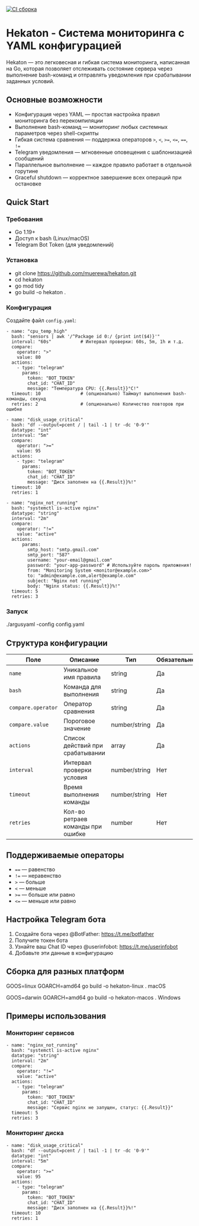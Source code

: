 [![CI сборка](https://github.com/muerewa/hekaton/actions/workflows/go.yml/badge.svg)](https://github.com/muerewa/hekaton/actions/workflows/go.yml)

# Hekaton - Система мониторинга с YAML конфигурацией

Hekaton — это легковесная и гибкая система мониторинга, написанная на Go, которая позволяет отслеживать состояние сервера через выполнение bash-команд и отправлять уведомления при срабатывании заданных условий.

## Основные возможности

- Конфигурация через YAML — простая настройка правил мониторинга без перекомпиляции
- Выполнение bash-команд — мониторинг любых системных параметров через shell-скрипты
- Гибкая система сравнения — поддержка операторов `>`, `<`, `>=`, `<=`, `==`, `!=`
- Telegram уведомления — мгновенные оповещения с шаблонизацией сообщений
- Параллельное выполнение — каждое правило работает в отдельной горутине
- Graceful shutdown — корректное завершение всех операций при остановке

## Quick Start

### Требования

- Go 1.19+
- Доступ к bash (Linux/macOS)
- Telegram Bot Token (для уведомлений)

### Установка

- git clone https://github.com/muerewa/hekaton.git
- cd hekaton
- go mod tidy
- go build -o hekaton .

### Конфигурация

Создайте файл `config.yaml`:
```
- name: "cpu_temp_high"
  bash: "sensors | awk '/^Package id 0:/ {print int($4)}'"
  interval: "60s"           # Интервал проверки: 60s, 5m, 1h и т.д.
  compare:
    operator: ">"
    value: 80
  actions:
    - type: "telegram"
      params:
        token: "BOT_TOKEN"
        chat_id: "CHAT_ID"
        message: "Температура CPU: {{.Result}}°C!"
  timeout: 10               # (опционально) Таймаут выполнения bash-команды, секунд
  retries: 2                # (опционально) Количество повторов при ошибке

- name: "disk_usage_critical"
  bash: "df --output=pcent / | tail -1 | tr -dc '0-9'"
  datatype: "int"
  interval: "5m"
  compare:
    operator: ">="
    value: 95
  actions:
    - type: "telegram"
      params:
        token: "BOT_TOKEN"
        chat_id: "CHAT_ID"
        message: "Диск заполнен на {{.Result}}%!"
  timeout: 10
  retries: 1

- name: "nginx_not_running"
  bash: "systemctl is-active nginx"
  datatype: "string"
  interval: "2m"
  compare:
    operator: "!="
    value: "active"
  actions:
      params:
        smtp_host: "smtp.gmail.com"
        smtp_port: "587"
        username: "your-email@gmail.com"
        password: "your-app-password" # Используйте пароль приложения!
        from: "Monitoring System <monitor@example.com>"
        to: "admin@example.com,alert@example.com"
        subject: "Nginx not running"
        body: "Nginx status: {{.Result}}%!"
  timeout: 5
  retries: 3
```

### Запуск

./argusyaml -config config.yaml

## Структура конфигурации

| Поле               | Описание                         | Тип           | Обязательно |
|--------------------|----------------------------------|---------------|-------------|
| `name`             | Уникальное имя правила           | string        | Да          |
| `bash`             | Команда для выполнения           | string        | Да          |
| `compare.operator` | Оператор сравнения               | string        | Да          |
| `compare.value`    | Пороговое значение               | number/string | Да          |
| `actions`          | Список действий при срабатывании | array         | Да          |
| `interval`         | Интервал проверки условия        | number/string | Нет         |
| `timeout`          | Время выполнения команды         | number/string | Нет         |
| `retries`          | Кол-во ретраев команды при ошибке| number        | Нет         |

## Поддерживаемые операторы

- `==` — равенство
- `!=` — неравенство  
- `>` — больше
- `<` — меньше
- `>=` — больше или равно
- `<=` — меньше или равно

## Настройка Telegram бота

1. Создайте бота через @BotFather: https://t.me/botfather
2. Получите токен бота
3. Узнайте ваш Chat ID через @userinfobot: https://t.me/userinfobot
4. Добавьте эти данные в конфигурацию


## Сборка для разных платформ

GOOS=linux GOARCH=amd64 go build -o hekaton-linux .
macOS

GOOS=darwin GOARCH=amd64 go build -o hekaton-macos .
Windows

## Примеры использования

### Мониторинг сервисов

```
- name: "nginx_not_running"
  bash: "systemctl is-active nginx"
  datatype: "string"
  interval: "2m"
  compare:
    operator: "!="
    value: "active"
  actions:
    - type: "telegram"
      params:
        token: "BOT_TOKEN"
        chat_id: "CHAT_ID"
        message: "Сервис nginx не запущен, статус: {{.Result}}"
  timeout: 5
  retries: 3
```

### Мониторинг диска
```
- name: "disk_usage_critical"
  bash: "df --output=pcent / | tail -1 | tr -dc '0-9'"
  datatype: "int"
  interval: "5m"
  compare:
    operator: ">="
    value: 95
  actions:
    - type: "telegram"
      params:
        token: "BOT_TOKEN"
        chat_id: "CHAT_ID"
        message: "Диск заполнен на {{.Result}}%!"
  timeout: 10
  retries: 1
```
